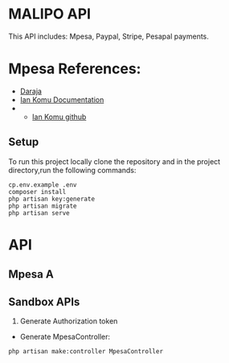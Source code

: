# MALIPO API
This API includes: Mpesa, Paypal, Stripe, Pesapal payments.

# Mpesa References:
- [Daraja](https://developer.safaricom.co.ke)
- [Ian Komu Documentation](https://www.iankumu.com/blog/laravel-mpesa/)
- - [Ian Komu github](https://github.com/Iankumu/Payments)

## Setup
To run this project locally clone the repository and in the project directory,run the following commands:


```
cp.env.example .env
composer install
php artisan key:generate
php artisan migrate
php artisan serve
```

# API
## Mpesa A
## Sandbox APIs
1. Generate Authorization token
- Generate MpesaController:
```
php artisan make:controller MpesaController
```